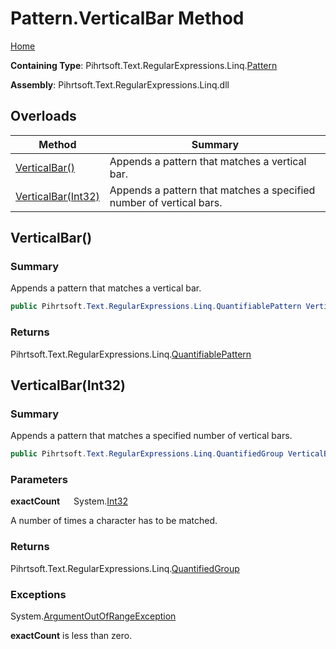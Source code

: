 # Pattern\.VerticalBar Method

[Home](../../../../../../README.md)

**Containing Type**: Pihrtsoft\.Text\.RegularExpressions\.Linq\.[Pattern](../README.md)

**Assembly**: Pihrtsoft\.Text\.RegularExpressions\.Linq\.dll

## Overloads

| Method | Summary |
| ------ | ------- |
| [VerticalBar()](#Pihrtsoft_Text_RegularExpressions_Linq_Pattern_VerticalBar) | Appends a pattern that matches a vertical bar\. |
| [VerticalBar(Int32)](#Pihrtsoft_Text_RegularExpressions_Linq_Pattern_VerticalBar_System_Int32_) | Appends a pattern that matches a specified number of vertical bars\. |

## VerticalBar\(\) <a name="Pihrtsoft_Text_RegularExpressions_Linq_Pattern_VerticalBar"></a>

### Summary

Appends a pattern that matches a vertical bar\.

```csharp
public Pihrtsoft.Text.RegularExpressions.Linq.QuantifiablePattern VerticalBar()
```

### Returns

Pihrtsoft\.Text\.RegularExpressions\.Linq\.[QuantifiablePattern](../../QuantifiablePattern/README.md)

## VerticalBar\(Int32\) <a name="Pihrtsoft_Text_RegularExpressions_Linq_Pattern_VerticalBar_System_Int32_"></a>

### Summary

Appends a pattern that matches a specified number of vertical bars\.

```csharp
public Pihrtsoft.Text.RegularExpressions.Linq.QuantifiedGroup VerticalBar(int exactCount)
```

### Parameters

**exactCount** &emsp; System\.[Int32](https://docs.microsoft.com/en-us/dotnet/api/system.int32)

A number of times a character has to be matched\.

### Returns

Pihrtsoft\.Text\.RegularExpressions\.Linq\.[QuantifiedGroup](../../QuantifiedGroup/README.md)

### Exceptions

System\.[ArgumentOutOfRangeException](https://docs.microsoft.com/en-us/dotnet/api/system.argumentoutofrangeexception)

**exactCount** is less than zero\.

